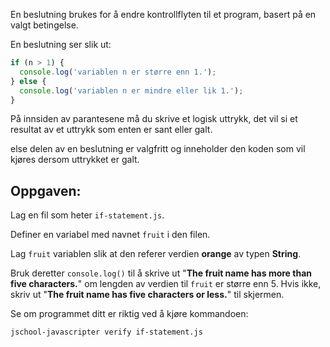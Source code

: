 En beslutning brukes for å endre kontrollflyten til et program, basert på en valgt betingelse.

En beslutning ser slik ut:

```js
if (n > 1) {
  console.log('variablen n er større enn 1.');
} else {
  console.log('variablen n er mindre eller lik 1.');
}
```

På innsiden av parantesene må du skrive et logisk uttrykk, det vil si et resultat av et uttrykk som enten er sant eller galt.

else delen av en beslutning er valgfritt og inneholder den koden som vil kjøres dersom uttrykket er galt.

## Oppgaven:

Lag en fil som heter `if-statement.js`.

Definer en variabel med navnet `fruit` i den filen.

Lag `fruit` variablen slik at den referer verdien **orange** av typen **String**.

Bruk deretter `console.log()` til å skrive ut "**The fruit name has more than five characters.**" om lengden av verdien til `fruit` er større enn 5.
Hvis ikke, skriv ut "**The fruit name has five characters or less.**" til skjermen.

Se om programmet ditt er riktig ved å kjøre kommandoen:

```bash
jschool-javascripter verify if-statement.js
```
